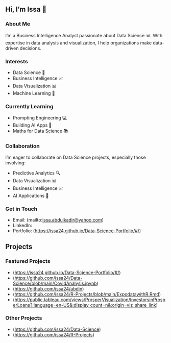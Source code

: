 ## Hi, I’m Issa 👋

### About Me

I’m a Business Intelligence Analyst passionate about Data Science 📊. With expertise in data analysis and visualization, I help organizations make data-driven decisions.

### Interests

* Data Science 🤖
* Business Intelligence 📈
* Data Visualization 📊
* Machine Learning 🤖

### Currently Learning

* Prompting Engineering 💻
* Building AI Apps 🚀
* Maths for Data Science 📚

### Collaboration

I’m eager to collaborate on Data Science projects, especially those involving:

* Predictive Analytics 🔍
* Data Visualization 📊
* Business Intelligence 📈
* AI Applications 🤖

### Get in Touch

* Email: (mailto:issa.abdulkadir@yahoo.com)
* LinkedIn: 
* Portfolio: (https://issa24.github.io/Data-Science-Portfolio/#/)

## Projects

### Featured Projects

* (https://issa24.github.io/Data-Science-Portfolio/#/)
* (https://github.com/issa24/Data-Science/blob/main/CovidAnalysis.ipynb)
* (https://github.com/issa24/abdin)
* (https://github.com/issa24/R-Projects/blob/main/ExpodatawithR.Rmd)
* (https://public.tableau.com/views/ProsperVisualization/InvestorsinProsperLoans?:language=en-US&:display_count=n&:origin=viz_share_link)

### Other Projects

* (https://github.com/issa24/Data-Science)
* (https://github.com/issa24/R-Projects)
